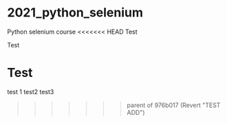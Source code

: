 # 2021_python_selenium
Python selenium course
<<<<<<< HEAD
Test

Test 

Test
=======
test 1
test2 
test3
>>>>>>> parent of 976b017 (Revert "TEST ADD")
